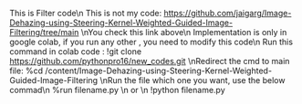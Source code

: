 This is Filter code\n
This is not my code: https://github.com/jaigarg/Image-Dehazing-using-Steering-Kernel-Weighted-Guided-Image-Filtering/tree/main
\nYou check this link above\n
Implementation is only in google colab, if you run any other , you need to modify this code\n
Run this command in colab code : !git clone https://github.com/pythonpro16/new_codes.git
\nRedirect the cmd to main file: %cd /content/Image-Dehazing-using-Steering-Kernel-Weighted-Guided-Image-Filtering
\nRun the file which one you want, use the below commad\n
%run filename.py
\n    or      \n
!python filename.py
